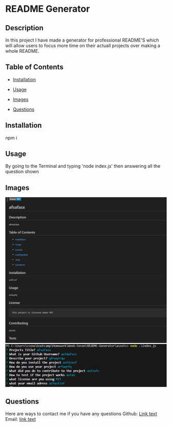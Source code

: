   # README Generator

  ## Description
  In this project I have made a generator for professional README'S which will allow users to focus more time on their actuall projects over making a whole README.

  ## Table of Contents
  * [Installation](#installation)

  * [Usage](#usage)

  * [Images](#images)

  * [Questions](#questions)

  ## Installation
  npm i

  ## Usage
  By going to the Terminal and typing 'node index.js' then answering all the question shown

  ## Images
  ![Alt text](assets/images/README.PNG)
  ![Alt text](assets/images/Terminal.PNG)

  ## Questions
  Here are ways to contact me if you have any questions
  Github: [Link text](https://github.com/Christopher-VA)
  Email: [link text](cvonaltenstadt@gmail.com)
